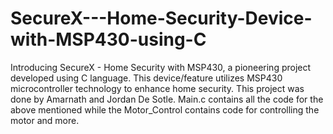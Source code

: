 # SecureX---Home-Security-Device-with-MSP430-using-C
Introducing SecureX - Home Security with MSP430, a pioneering project developed using C language. This device/feature utilizes MSP430 microcontroller technology to enhance home security. This project was done by Amarnath and Jordan De Sotle.
Main.c contains all the code for the above mentioned while the Motor_Control contains code for controlling the motor and more.

